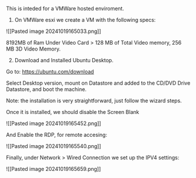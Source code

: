 This is inteded for a VMWare hosted enviroment.

1. On VMWare esxi we create a VM with the following specs:

![[Pasted image 20241019165033.png]]

8192MB of Ram
Under Video Card > 128 MB of Total Video memory, 256 MB 3D Video Memory.

2. Download and Installed Ubuntu Desktop.

Go to: https://ubuntu.com/download

Select Desktop version, mount on Datastore and added to the CD/DVD Drive Datastore, and boot the machine.

Note: the installation is very straightforward, just follow the wizard steps.

Once it is installed, we should disable the Screen Blank

![[Pasted image 20241019165452.png]]

And Enable the RDP, for remote accesing:

![[Pasted image 20241019165540.png]]

Finally, under Network > Wired Connection we set up the IPV4 settings:

![[Pasted image 20241019165659.png]]


